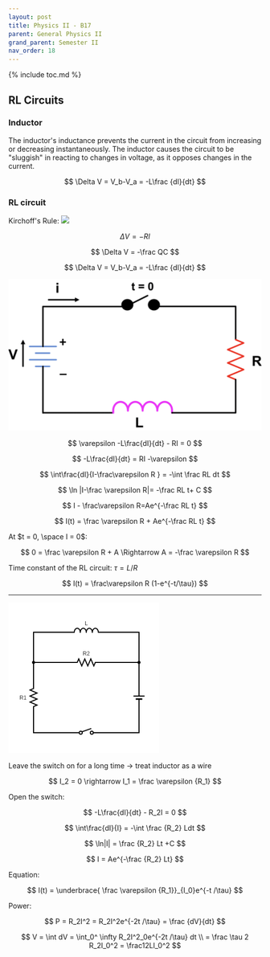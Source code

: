 ```yaml
---
layout: post
title: Physics II - B17
parent: General Physics II
grand_parent: Semester II
nav_order: 18
---
```


{% include toc.md %}

## RL Circuits
### Inductor

The inductor's inductance prevents the current in the circuit from increasing or decreasing instantaneously. The inductor causes the circuit to be "sluggish" in reacting to changes in voltage, as it opposes changes in the current.

$$
\Delta V = V_b-V_a = -L\frac {dI}{dt}
$$

### RL circuit
Kirchoff's Rule:
<img src="http://hades.mech.northwestern.edu/images/1/16/Kirchhoff_sign_conventions.gif" />

$$
\Delta V = -RI
$$

$$
\Delta V = -\frac QC
$$

$$
\Delta V =  V_b-V_a = -L\frac {dI}{dt}
$$

![](AoHZav3.png)

$$
\varepsilon -L\frac{dI}{dt} - RI = 0
$$

$$
-L\frac{dI}{dt} = RI -\varepsilon 
$$

$$
\int\frac{dI}{I-\frac\varepsilon R } = -\int \frac RL dt
$$

$$
\ln |I-\frac \varepsilon R|= -\frac RL t+ C
$$

$$
I - \frac\varepsilon R=Ae^{-\frac RL t}
$$

$$
I(t) = \frac \varepsilon R + Ae^{-\frac RL t}
$$

At $t = 0, \space I = 0$: 

$$
0 = \frac \varepsilon R + A \Rightarrow A = -\frac \varepsilon R
$$

Time constant of the RL circuit: $\tau = L/R$  

$$
I(t) = \frac\varepsilon R (1-e^{-t/\tau})
$$

---

<img src="guMuRuO.png"/>


Leave the switch on for a long time → treat inductor as a wire

$$
I_2 = 0 \rightarrow I_1 = \frac \varepsilon {R_1}
$$

Open the switch:

$$
-L\frac{dI}{dt} - R_2I = 0
$$

$$
\int\frac{dI}{I} = -\int \frac {R_2} Ldt 
$$

$$
\ln|I| = \frac {R_2} Lt +C 
$$

$$
I = Ae^{-\frac {R_2} Lt}
$$

Equation:

$$
I(t) = \underbrace{ \frac \varepsilon {R_1}}_{I_0}e^{-t /\tau}
$$

Power:

$$
P = R_2I^2 = R_2I^2e^{-2t /\tau} = \frac {dV}{dt}
$$

$$
V = \int dV = \int_0^ \infty R_2I^2_0e^{-2t /\tau} dt \\ = \frac \tau 2 R_2I_0^2 = \frac12LI_0^2
$$
